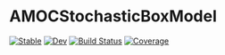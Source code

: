 # AMOCStochasticBoxModel

[![Stable](https://img.shields.io/badge/docs-stable-blue.svg)](https://matt-graham.github.io/AMOCStochasticBoxModel.jl/stable/)
[![Dev](https://img.shields.io/badge/docs-dev-blue.svg)](https://matt-graham.github.io/AMOCStochasticBoxModel.jl/dev/)
[![Build Status](https://github.com/matt-graham/AMOCStochasticBoxModel.jl/actions/workflows/CI.yml/badge.svg?branch=main)](https://github.com/matt-graham/AMOCStochasticBoxModel.jl/actions/workflows/CI.yml?query=branch%3Amain)
[![Coverage](https://codecov.io/gh/matt-graham/AMOCStochasticBoxModel.jl/branch/main/graph/badge.svg)](https://codecov.io/gh/matt-graham/AMOCStochasticBoxModel.jl)
